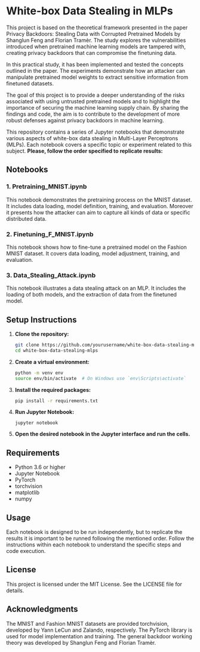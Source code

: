 # White-box Data Stealing in MLPs
This project is based on the theoretical framework presented in the paper Privacy Backdoors: Stealing Data with Corrupted Pretrained Models by Shanglun Feng and Florian Tramèr. The study explores the vulnerabilities introduced when pretrained machine learning models are tampered with, creating privacy backdoors that can compromise the finetuning data.

In this practical study, it has been implemented and tested the concepts outlined in the paper. The experiments demonstrate how an attacker can manipulate pretrained model weights to extract sensitive information from finetuned datasets.

The goal of this project is to provide a deeper understanding of the risks associated with using untrusted pretrained models and to highlight the importance of securing the machine learning supply chain. By sharing the findings and code, the aim is to contribute to the development of more robust defenses against privacy backdoors in machine learning.

This repository contains a series of Jupyter notebooks that demonstrate various aspects of white-box data stealing in Multi-Layer Perceptrons (MLPs). Each notebook covers a specific topic or experiment related to this subject. **Please, follow the order specified to replicate results:**

## Notebooks

### 1. Pretraining_MNIST.ipynb
This notebook demonstrates the pretraining process on the MNIST dataset. It includes data loading, model definition, training, and evaluation. Moreover it presents how the attacker can aim to capture all kinds of data or specific distributed data. 

### 2. Finetuning_F_MNIST.ipynb
This notebook shows how to fine-tune a pretrained model on the Fashion MNIST dataset. It covers data loading, model adjustment, training, and evaluation. 

### 3. Data_Stealing_Attack.ipynb
This notebook illustrates a data stealing attack on an MLP. It includes the loading of both models, and the extraction of data from the finetuned model.

## Setup Instructions

1. **Clone the repository:**
   ```sh
   git clone https://github.com/yourusername/white-box-data-stealing-mlps.git
   cd white-box-data-stealing-mlps

2. **Create a virtual environment:**
   ```sh
   python -m venv env
   source env/bin/activate  # On Windows use `env\Scripts\activate`

3. **Install the required packages:**
    ``` sh
    pip install -r requirements.txt

4. **Run Jupyter Notebook:**
    ```
    jupyter notebook

5. **Open the desired notebook in the Jupyter interface and run the cells.**

## Requirements
- Python 3.6 or higher
- Jupyter Notebook
- PyTorch
- torchvision
- matplotlib
- numpy

## Usage
Each notebook is designed to be run independently, but to replicate the results it is important to be runned following the mentioned order. Follow the instructions within each notebook to understand the specific steps and code execution.

## License
This project is licensed under the MIT License. See the LICENSE file for details.

## Acknowledgments
The MNIST and Fashion MNIST datasets are provided torchvision, developed by Yann LeCun and Zalando, respectively.
The PyTorch library is used for model implementation and training.
The general backdoor working theory was developed by Shanglun Feng and Florian Tramèr.
